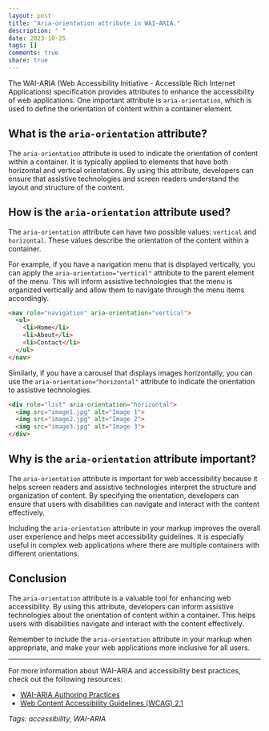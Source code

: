 ```yaml
---
layout: post
title: "Aria-orientation attribute in WAI-ARIA."
description: " "
date: 2023-10-25
tags: []
comments: true
share: true
---
```


The WAI-ARIA (Web Accessibility Initiative - Accessible Rich Internet Applications) specification provides attributes to enhance the accessibility of web applications. One important attribute is `aria-orientation`, which is used to define the orientation of content within a container element.

## What is the `aria-orientation` attribute?

The `aria-orientation` attribute is used to indicate the orientation of content within a container. It is typically applied to elements that have both horizontal and vertical orientations. By using this attribute, developers can ensure that assistive technologies and screen readers understand the layout and structure of the content.

## How is the `aria-orientation` attribute used?

The `aria-orientation` attribute can have two possible values: `vertical` and `horizontal`. These values describe the orientation of the content within a container.

For example, if you have a navigation menu that is displayed vertically, you can apply the `aria-orientation="vertical"` attribute to the parent element of the menu. This will inform assistive technologies that the menu is organized vertically and allow them to navigate through the menu items accordingly.

```html
<nav role="navigation" aria-orientation="vertical">
  <ul>
    <li>Home</li>
    <li>About</li>
    <li>Contact</li>
  </ul>
</nav>
```

Similarly, if you have a carousel that displays images horizontally, you can use the `aria-orientation="horizontal"` attribute to indicate the orientation to assistive technologies.

```html
<div role="list" aria-orientation="horizontal">
  <img src="image1.jpg" alt="Image 1">
  <img src="image2.jpg" alt="Image 2">
  <img src="image3.jpg" alt="Image 3">
</div>
```

## Why is the `aria-orientation` attribute important?

The `aria-orientation` attribute is important for web accessibility because it helps screen readers and assistive technologies interpret the structure and organization of content. By specifying the orientation, developers can ensure that users with disabilities can navigate and interact with the content effectively.

Including the `aria-orientation` attribute in your markup improves the overall user experience and helps meet accessibility guidelines. It is especially useful in complex web applications where there are multiple containers with different orientations.

## Conclusion

The `aria-orientation` attribute is a valuable tool for enhancing web accessibility. By using this attribute, developers can inform assistive technologies about the orientation of content within a container. This helps users with disabilities navigate and interact with the content effectively.

Remember to include the `aria-orientation` attribute in your markup when appropriate, and make your web applications more inclusive for all users.

***

For more information about WAI-ARIA and accessibility best practices, check out the following resources:

- [WAI-ARIA Authoring Practices](https://www.w3.org/TR/wai-aria-practices-1.1/)
- [Web Content Accessibility Guidelines (WCAG) 2.1](https://www.w3.org/WAI/standards-guidelines/wcag/) 

*Tags: accessibility, WAI-ARIA*